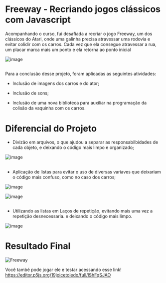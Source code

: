 # Freeway - Recriando jogos clássicos com Javascript
Acompanhando o curso, fui desafiada a recriar o jogo Freeway, um dos clássicos do Atari, onde uma galinha precisa atravessar uma rodovia e evitar colidir com os carros.
Cada vez que ela consegue atravessar a rua, um placar marca mais um ponto e ela retorna ao ponto inicial

![image](https://user-images.githubusercontent.com/109933014/213886692-990afd08-7dc6-4607-9157-1f8c49dade24.png)
##

Para a conclusão desse projeto, foram aplicadas as seguintes atividades:

- Inclusão de imagens dos carros e do ator;

- Inclusão de sons;

- Inclusão de uma nova biblioteca para auxiliar na programação da colisão da vaquinha com os carros.

##
##

# Diferencial do Projeto
- Divizão em arquivos, o que ajudou a separar as responsabilbidades de cada objeto, e deixando o código mais limpo e organizado;

![image](https://user-images.githubusercontent.com/109933014/213886223-ee0612a4-568d-4408-9f69-ef9363fc8f4f.png)
##
- Aplicação de listas para evitar o uso de diversas variaves que deixariam o código mais confuso, como no caso dos carros;

![image](https://user-images.githubusercontent.com/109933014/213886354-e9c9b860-405b-4a5a-82bb-c46aaeb2e438.png)

![image](https://user-images.githubusercontent.com/109933014/213886255-e4b0a593-ea00-43db-bb1e-f341d98d3253.png)
##

- Utilizando as listas em Laços de repetição, evitando mais uma vez a repetição desnecessaria. e deixando o código mais limpo.

![image](https://user-images.githubusercontent.com/109933014/213886437-be99e76f-e911-4bb5-bbec-2e582faac744.png)

##

# Resultado Final

![Freeway](https://user-images.githubusercontent.com/109933014/213887436-185fe389-1b6f-4052-94dc-3b0b06bf8cd5.gif)


Você també pode jogar ele e testar acessando esse link!
https://editor.p5js.org/19joicetoledo/full/lShFqSJAO
